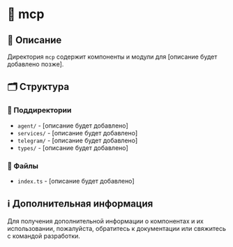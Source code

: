 # 📁 mcp

## 📝 Описание
Директория `mcp` содержит компоненты и модули для [описание будет добавлено позже].

## 🗂️ Структура

### 📂 Поддиректории

- `agent/` - [описание будет добавлено]
- `services/` - [описание будет добавлено]
- `telegram/` - [описание будет добавлено]
- `types/` - [описание будет добавлено]

### 📄 Файлы

- `index.ts` - [описание будет добавлено]

## ℹ️ Дополнительная информация

Для получения дополнительной информации о компонентах и их использовании, пожалуйста, обратитесь к документации или свяжитесь с командой разработки.
